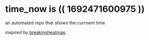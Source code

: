 # time_now is (( 1692471600975 ))

an automated repo that shows the currnent time

inspired by [breakingheatmap](https://github.com/breakingheatmap/breakingheatmap)